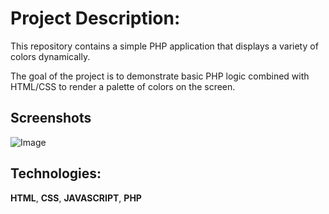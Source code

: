 
# Project Description:
This repository contains a simple PHP application that displays a variety of colors dynamically. 

The goal of the project is to demonstrate basic PHP logic combined with HTML/CSS to render a palette of colors on the screen.
## Screenshots

![Image](https://github.com/user-attachments/assets/bc561e44-fd41-463d-baef-90ac45fa303b)

## Technologies:

**HTML**,
**CSS**,
**JAVASCRIPT**, 
**PHP** 


